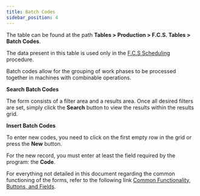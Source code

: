 ```yaml
---
title: Batch Codes 
sidebar_position: 4
---
```


The table can be found at the path **Tables > Production > F.C.S. Tables > Batch Codes**.

The data present in this table is used only in the [F.C.S Scheduling](/docs/planning/ms-master-scheduling/fcs-scheduling) procedure.

Batch codes allow for the grouping of work phases to be processed together in machines with combinable operations.

**Search Batch Codes**

The form consists of a filter area and a results area. Once all desired filters are set, simply click the **Search** button to view the results within the results grid.

**Insert Batch Codes**

To enter new codes, you need to click on the first empty row in the grid or press the **New** button.

For the new record, you must enter at least the field required by the program: the **Code**.

For everything not detailed in this document regarding the common functioning of the forms, refer to the following link [Common Functionality, Buttons, and Fields](/docs/guide/common).